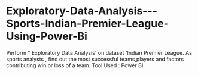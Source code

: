 # Exploratory-Data-Analysis---Sports-Indian-Premier-League-Using-Power-Bi


Perform " Exploratory Data Analysis' on dataset 'Indian Premier League.
As sports analysts , find out the most successful teams,players and factors contributing win or loss of a team.
Tool Used : Power BI 
